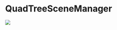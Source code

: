 # QuadTreeSceneManager

![](https://raw.githubusercontent.com/chenyong2github/QuadTreeSceneManager/master/Screenshots/1.jpg)
